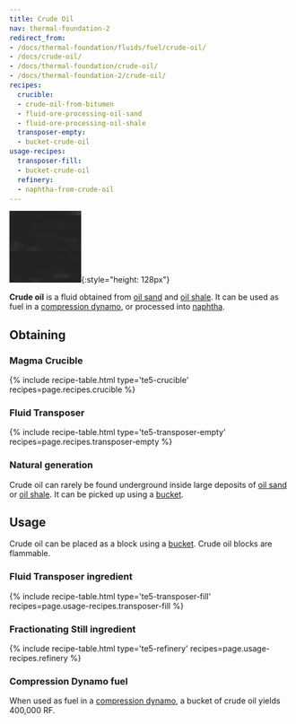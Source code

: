 ```yaml
---
title: Crude Oil
nav: thermal-foundation-2
redirect_from:
- /docs/thermal-foundation/fluids/fuel/crude-oil/
- /docs/crude-oil/
- /docs/thermal-foundation/crude-oil/
- /docs/thermal-foundation-2/crude-oil/
recipes:
  crucible:
  - crude-oil-from-bitumen
  - fluid-ore-processing-oil-sand
  - fluid-ore-processing-oil-shale
  transposer-empty:
  - bucket-crude-oil
usage-recipes:
  transposer-fill:
  - bucket-crude-oil
  refinery:
  - naphtha-from-crude-oil
---
```


![Crude oil](/assets/images/thermal-foundation-2/crude-oil.gif){:style="height: 128px"}


**Crude oil** is a fluid obtained from [oil sand](/docs/1.12/thermal-foundation-2/oil-sand/) and [oil
shale](/docs/1.12/thermal-foundation-2/oil-shale/). It can be used as fuel in a [compression
dynamo](/docs/1.12/thermal-expansion-5/compression-dynamo/), or processed into [naphtha](/docs/1.12/thermal-foundation-2/naphtha/).


Obtaining
---------

### Magma Crucible
{% include recipe-table.html type='te5-crucible' recipes=page.recipes.crucible %}

### Fluid Transposer
{% include recipe-table.html type='te5-transposer-empty' recipes=page.recipes.transposer-empty %}

### Natural generation
Crude oil can rarely be found underground inside large deposits of [oil
sand](/docs/1.12/thermal-foundation-2/oil-sand/) or [oil shale](/docs/1.12/thermal-foundation-2/oil-shale/). It can be picked up
using a [bucket](https://minecraft.gamepedia.com/Bucket).


Usage
-----

Crude oil can be placed as a block using a
[bucket](https://minecraft.gamepedia.com/Bucket). Crude oil blocks are
flammable.

### Fluid Transposer ingredient
{% include recipe-table.html type='te5-transposer-fill' recipes=page.usage-recipes.transposer-fill %}

### Fractionating Still ingredient
{% include recipe-table.html type='te5-refinery' recipes=page.usage-recipes.refinery %}

### Compression Dynamo fuel
When used as fuel in a [compression dynamo](/docs/1.12/thermal-expansion-5/compression-dynamo/), a bucket
of crude oil yields 400,000 RF.
